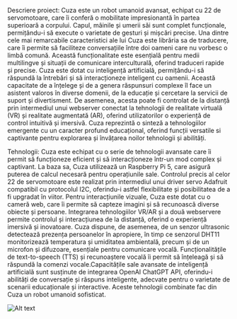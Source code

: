 Descriere proiect:
Cuza este un robot umanoid avansat, echipat cu 22 de servomotoare, care îi conferă o mobilitate impresionantă în partea superioară a corpului.
Capul, mâinile și umerii săi sunt complet funcționale, permițându-i să execute o varietate de gesturi și mișcări precise.
Una dintre cele mai remarcabile caracteristici ale lui Cuza este librăria sa de traducere, care îi permite să faciliteze conversațiile între doi oameni care nu vorbesc o limbă comună.
Această funcționalitate este esențială pentru medii multilingve și situații de comunicare interculturală, oferind traduceri rapide și precise.
Cuza este dotat cu inteligență artificială, permițându-i să răspundă la întrebări și să interacționeze inteligent cu oamenii.
Această capacitate de a înțelege și de a genera răspunsuri complexe îl face un asistent valoros în diverse domenii, de la educație și cercetare la servicii de suport și divertisment.
De asemenea, acesta poate fi controlat de la distanță prin intermediul unui webserver conectat la tehnologii de realitate virtuală (VR) și realitate augmentată (AR), oferind utilizatorilor o experiență de control intuitivă și imersivă.
Cuza reprezintă o sinteză a tehnologiilor emergente cu un caracter profund educațional, oferind funcții versatile si captivante pentru explorarea și învățarea noilor tehnologii și abilități.

Tehnologii:
Cuza este echipat cu o serie de tehnologii avansate care îi permit să funcționeze eficient și să interacționeze într-un mod complex și captivant.
La baza sa, Cuza utilizează un Raspberry Pi 5, care asigură puterea de calcul necesară pentru operațiunile sale. 
Controlul precis al celor 22 de servomotoare este realizat prin intermediul unui driver servo Adafruit compatibil cu protocolul I2C, oferindu-i astfel flexibilitate și posibilitatea de a fi upgradat în viitor.
Pentru interacțiunile vizuale, Cuza este dotat cu o cameră web, care îi permite să capteze imagini și să recunoască diverse obiecte și persoane. 
Integrarea tehnologiilor VR/AR și a două webservere permite controlul și interacțiunea de la distanță, oferind o experiență imersivă și inovatoare.
Cuza dispune, de asemenea, de un senzor ultrasonic detectează prezența persoanelor în apropiere, în timp ce senzorul DHT11 monitorizează temperatura și umiditatea ambientală, precum și de un microfon și difuzoare, esențiale pentru comunicare vocală.
Funcționalitățile de text-to-speech (TTS) și recunoaștere vocală îi permit să înțeleagă și să răspundă la comenzi vocale.Capacitățile sale avansate de inteligență artificială sunt susținute de integrarea OpenAI ChatGPT API, oferindu-i abilități de conversație și răspuns inteligente, adecvate pentru o varietate de scenarii educaționale și interactive. 
Aceste tehnologii combinate fac din Cuza un robot umanoid sofisticat.

![Alt text](images/example.png)

